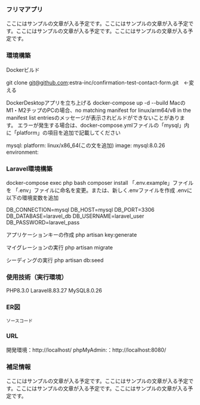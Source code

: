 ### フリマアプリ

ここにはサンプルの文章が入る予定です。ここにはサンプルの文章が入る予定です。ここにはサンプルの文章が入る予定です。ここにはサンプルの文章が入る予定です。

### 環境構築
Dockerビルド

git clone git@github.com:estra-inc/confirmation-test-contact-form.git　←変える

DockerDesktopアプリを立ち上げる
docker-compose up -d --build
MacのM1・M2チップのPCの場合、no matching manifest for linux/arm64/v8 in the manifest list entriesのメッセージが表示されビルドができないことがあります。 エラーが発生する場合は、docker-compose.ymlファイルの「mysql」内に「platform」の項目を追加で記載してください

mysql:
    platform: linux/x86_64(この文を追加)
    image: mysql:8.0.26
    environment:

### Laravel環境構築

docker-compose exec php bash
composer install
「.env.example」ファイルを 「.env」ファイルに命名を変更。または、新しく.envファイルを作成
.envに以下の環境変数を追加

DB_CONNECTION=mysql
DB_HOST=mysql
DB_PORT=3306
DB_DATABASE=laravel_db
DB_USERNAME=laravel_user
DB_PASSWORD=laravel_pass

アプリケーションキーの作成
php artisan key:generate

マイグレーションの実行
php artisan migrate

シーディングの実行
php artisan db:seed

### 使用技術（実行環境）

PHP8.3.0
Laravel8.83.27
MySQL8.0.26

### ER図

```
ソースコード
```

### URL

開発環境：http://localhost/
phpMyAdmin:：http://localhost:8080/

### 補足情報

ここにはサンプルの文章が入る予定です。ここにはサンプルの文章が入る予定です。ここにはサンプルの文章が入る予定です。ここにはサンプルの文章が入る予定です。
